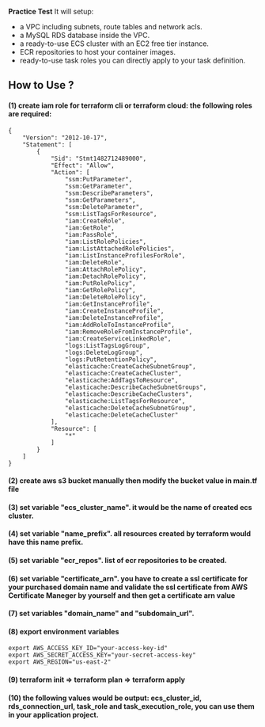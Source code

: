 __Practice Test__
It will setup:
- a VPC including subnets, route tables and network acls.
- a MySQL RDS database inside the VPC.
- a ready-to-use ECS cluster with an EC2 free tier instance.
- ECR repositories to host your container images.
- ready-to-use task roles you can directly apply to your task definition.

## How to Use ? 
#### (1) create iam role for terraform cli or terraform cloud: the following roles are required:
```
{
    "Version": "2012-10-17",
    "Statement": [
        {
            "Sid": "Stmt1482712489000",
            "Effect": "Allow",
            "Action": [
                "ssm:PutParameter",
                "ssm:GetParameter",
                "ssm:DescribeParameters",
                "ssm:GetParameters",
                "ssm:DeleteParameter",
                "ssm:ListTagsForResource",
                "iam:CreateRole",
                "iam:GetRole",
                "iam:PassRole",
                "iam:ListRolePolicies",
                "iam:ListAttachedRolePolicies",
                "iam:ListInstanceProfilesForRole",
                "iam:DeleteRole",
                "iam:AttachRolePolicy",
                "iam:DetachRolePolicy",
                "iam:PutRolePolicy",
                "iam:GetRolePolicy",
                "iam:DeleteRolePolicy",
                "iam:GetInstanceProfile",
                "iam:CreateInstanceProfile",
                "iam:DeleteInstanceProfile",
                "iam:AddRoleToInstanceProfile",
                "iam:RemoveRoleFromInstanceProfile",
                "iam:CreateServiceLinkedRole",
                "logs:ListTagsLogGroup",
                "logs:DeleteLogGroup",
                "logs:PutRetentionPolicy",
                "elasticache:CreateCacheSubnetGroup",
                "elasticache:CreateCacheCluster",
                "elasticache:AddTagsToResource",
                "elasticache:DescribeCacheSubnetGroups",
                "elasticache:DescribeCacheClusters",
                "elasticache:ListTagsForResource",
                "elasticache:DeleteCacheSubnetGroup",
                "elasticache:DeleteCacheCluster"
            ],
            "Resource": [
                "*"
            ]
        }
    ]
}
```
#### (2) create aws s3 bucket manually then modify the bucket value in main.tf file

#### (3) set variable "ecs_cluster_name". it would be the name of created ecs cluster.

#### (4) set variable "name_prefix". all resources created by terraform would have this name prefix.

#### (5) set variable "ecr_repos". list of ecr repositories to be created.

#### (6) set variable "certificate_arn". you have to create a ssl certificate for your purchased domain name and validate the ssl certificate from AWS Certificate Maneger by yourself and then get a certificate arn value

#### (7) set variables "domain_name" and "subdomain_url".

#### (8) export environment variables
```
export AWS_ACCESS_KEY_ID="your-access-key-id"
export AWS_SECRET_ACCESS_KEY="your-secret-access-key"
export AWS_REGION="us-east-2"
```
#### (9) terraform init => terraform plan => terraform apply

#### (10) the following values would be output: ecs_cluster_id, rds_connection_url, task_role and task_execution_role, you can use them in your application project.
